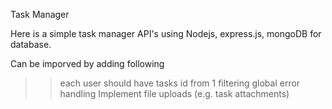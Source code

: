 Task Manager

Here is a simple task manager API's using Nodejs, express.js, mongoDB for database.

Can be imporved by adding following

>> each user should have tasks id from 1
>> filtering
>> global error handling
>> Implement file uploads (e.g. task attachments)
